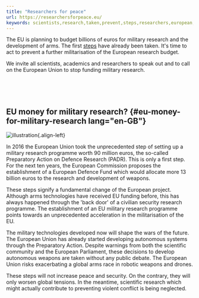 ```yaml
---
title: "Researchers for peace"
url: https://researchersforpeace.eu/
keywords: scientists,research,taken,prevent,steps,researchers,european,speak,union,military,peace
---
```

The EU is planning to budget billions of euros for military research and the development of arms. The first [steps](https://www.researchersforpeace.eu/form/researchers-pledge-form) have already been taken. It\'s time to act to prevent a further militarisation of the European research budget.

We invite all scientists, academics and researchers to speak out and to call on the European Union to stop funding military research.

 

 

**EU money for military research?** {#eu-money-for-military-research lang="en-GB"}
-----------------------------------

![illustration](/sites/default/files/inline-images/military_spending.jpg){.align-left}

In 2016 the European Union took the unprecedented step of setting up a military research programme worth 90 million euros, the so-called Preparatory Action on Defence Research (PADR). This is only a first step. For the next ten years, the European Commission proposes the establishment of a European Defence Fund which would allocate more 13 billion euros to the research and development of weapons.

These steps signify a fundamental change of the European project. Although arms technologies have received EU funding before, this has always happened through the 'back door' of a civilian security research programme. The establishment of an EU military research programme points towards an unprecedented acceleration in the militarisation of the EU.

The military technologies developed now will shape the wars of the future. The European Union has already started developing autonomous systems through the Preparatory Action. Despite warnings from both the scientific community and the European Parliament, these decisions to develop autonomous weapons are taken without any public debate. The European Union risks exacerbating a global arms race in robotic weapons and drones.

These steps will not increase peace and security. On the contrary, they will only worsen global tensions. In the meantime, scientific research which might actually contribute to preventing violent conflict is being neglected.
